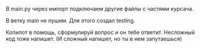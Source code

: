 В main.py через импорт подключаем другие файлы с частями курсача.

В ветку main не пушим. Для этого создал testing.

Копилот в помощь, сформулируй вопрос и он тебе ответит. Несложный код тоже напишет. (И сложный напишет, но ты в нем запутаешься)
